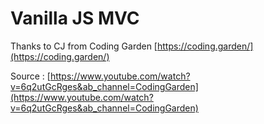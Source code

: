 # Vanilla JS MVC

Thanks to CJ from Coding Garden [https://coding.garden/](https://coding.garden/)

Source : [https://www.youtube.com/watch?v=6q2utGcRges&ab_channel=CodingGarden](https://www.youtube.com/watch?v=6q2utGcRges&ab_channel=CodingGarden)
